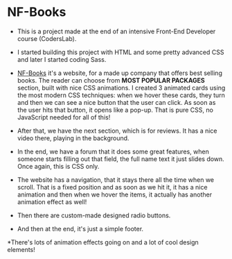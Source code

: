 # NF-Books

* This is a project made at the end of an intensive Front-End Developer course (CodersLab).

* I started building this project with HTML and some pretty advanced CSS and later I started coding Sass.

* [NF-Books](https://sorinscouse.github.io/NF-Books/) it's a website, for a made up company that offers best selling books. The reader can choose from **MOST POPULAR PACKAGES** section, built with nice CSS animations. I created 3 animated cards using the most modern CSS techniques: when we hover these cards, they turn and then we can see a nice button that the user can click. As soon as the user hits that button, it opens like a pop-up. That is pure CSS, no JavaScript needed for all of this! 

* After that, we have the next section, which is for reviews. It has a nice video there, playing in the background.

* In the end, we have a forum that it does some great features, when someone starts filling out that field, the full name text it just slides down. Once again, this is CSS only.

* The website has a navigation, that it stays there all the time when we scroll. That is a fixed position and as soon as we hit it, it has a nice animation and then when we hover the items, it actually has another animation effect as well!

* Then there are custom-made designed radio buttons.

* And then at the end, it's just a simple footer.

*There's lots of animation effects going on and a lot of cool design elements!










